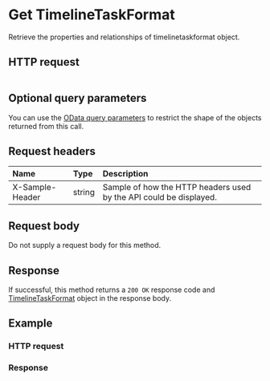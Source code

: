 # Get TimelineTaskFormat

Retrieve the properties and relationships of timelinetaskformat object.
## HTTP request
```http

```

## Optional query parameters
You can use the [OData query parameters](odata-optional-query-parameters.md) to restrict the shape of the objects returned from this call.
## Request headers
| Name       | Type | Description|
|:-----------|:------|:----------|
| X-Sample-Header  | string  | Sample of how the HTTP headers used by the API could be displayed.|

## Request body
Do not supply a request body for this method.
## Response
If successful, this method returns a `200 OK` response code and [TimelineTaskFormat](../resources/timelinetaskformat.md) object in the response body.
## Example
### HTTP request
### Response
